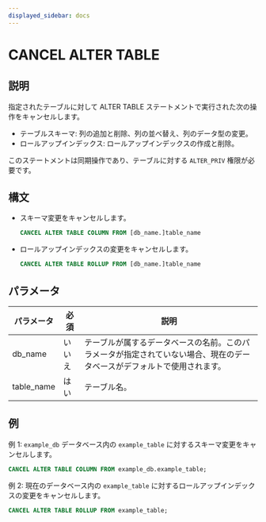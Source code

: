 ```yaml
---
displayed_sidebar: docs
---
```


# CANCEL ALTER TABLE

## 説明

指定されたテーブルに対して ALTER TABLE ステートメントで実行された次の操作をキャンセルします。

- テーブルスキーマ: 列の追加と削除、列の並べ替え、列のデータ型の変更。
- ロールアップインデックス: ロールアップインデックスの作成と削除。

このステートメントは同期操作であり、テーブルに対する `ALTER_PRIV` 権限が必要です。

## 構文

- スキーマ変更をキャンセルします。

    ```SQL
    CANCEL ALTER TABLE COLUMN FROM [db_name.]table_name
    ```

- ロールアップインデックスの変更をキャンセルします。

    ```SQL
    CANCEL ALTER TABLE ROLLUP FROM [db_name.]table_name
    ```

## パラメータ

| **パラメータ** | **必須** | **説明** |
| ------------- | -------- | -------- |
| db_name       | いいえ   | テーブルが属するデータベースの名前。このパラメータが指定されていない場合、現在のデータベースがデフォルトで使用されます。 |
| table_name    | はい     | テーブル名。 |

## 例

例 1: `example_db` データベース内の `example_table` に対するスキーマ変更をキャンセルします。

```SQL
CANCEL ALTER TABLE COLUMN FROM example_db.example_table;
```

例 2: 現在のデータベース内の `example_table` に対するロールアップインデックスの変更をキャンセルします。

```SQL
CANCEL ALTER TABLE ROLLUP FROM example_table;
```